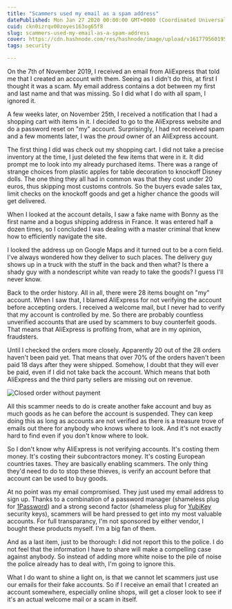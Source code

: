 ```yaml
---
title: "Scammers used my email as a spam address"
datePublished: Mon Jan 27 2020 00:00:00 GMT+0000 (Coordinated Universal Time)
cuid: ckn0izrqv00zoyes163og65f8
slug: scammers-used-my-email-as-a-spam-address
cover: https://cdn.hashnode.com/res/hashnode/image/upload/v1617795601959/LAD7aJ0N4.png
tags: security

---
```



On the 7th of November 2019, I received an email from AliExpress that told me that I created an account with them. Seeing as I didn't do this, at first I thought it was a scam. My email address contains a dot between my first and last name and that was missing. So I did what I do with all spam, I ignored it.

A few weeks later, on November 25th, I received a notification that I had a shopping cart with items in it. I decided to go to the AliExpress website and do a password reset on "my" account. Surprisingly, I had not received spam and a few moments later, I was the _proud_ owner of an AliExpress account.

The first thing I did was check out my shopping cart. I did not take a precise inventory at the time, I just deleted the few items that were in it. It did prompt me to look into my already purchased items. There was a range of strange choices from plastic apples for table decoration to knockoff Disney dolls. The one thing they all had in common was that they cost under 20 euros, thus skipping most customs controls. So the buyers evade sales tax, limit checks on the knockoff goods and get a higher chance the goods will get delivered.

When I looked at the account details, I saw a fake name with Bonny as the first name and a bogus shipping address in France. It was entered half a dozen times, so I concluded I was dealing with a master criminal that knew how to efficiently navigate the site.

I looked the address up on Google Maps and it turned out to be a corn field. I've always wondered how they deliver to such places. The delivery guy shows up in a truck with the stuff in the back and then what? Is there a shady guy with a nondescript white van ready to take the goods? I guess I'll never know.

Back to the order history. All in all, there were 28 items bought on "my" account. When I saw that, I blamed AliExpress for not verifying the account before accepting orders. I received a welcome mail, but I never had to verify that my account is controlled by me. So there are probably countless unverified accounts that are used by scammers to buy counterfeit goods. That means that AliExpress is profiting from, what are in my opinion, fraudsters.

Until I checked the orders more closely. Apparently 20 out of the 28 orders haven't been paid yet. That means that over 70% of the orders haven't been paid 18 days after they were shipped. Somehow, I doubt that they will ever be paid, even if I did not take back the account. Which means that both AliExpress and the third party sellers are missing out on revenue.

![Closed order without payment](https://cdn.hashnode.com/res/hashnode/image/upload/v1617381174765/tP_w38NmC.png)

All this scammer needs to do is create another fake account and buy as much goods as he can before the account is suspended. They can keep doing this as long as accounts are not verified as there is a treasure trove of emails out there for anybody who knows where to look. And it's not exactly hard to find even if you don't know where to look.

So I don't know why AliExpress is not verifying accounts. It's costing them money. It's costing their subcontractors money. It's costing European countries taxes. They are basically enabling scammers. The only thing they'd need to do to stop these thieves, is verify an account before that account can be used to buy goods.

At no point was my email compromised. They just used my email address to sign up. Thanks to a combination of a password manager (shameless plug for [1Password](https://1password.com/)) and a strong second factor (shameless plug for [YubiKey](https://www.yubico.com/) security keys), scammers will be hard pressed to get into my most valuable accounts. For full transparancy, I'm not sponsored by either vendor, I bought these products myself. I'm a big fan of them.

And as a last item, just to be thorough: I did not report this to the police. I do not feel that the information I have to share will make a compelling case against anybody. So instead of adding more white noise to the pile of noise the police already has to deal with, I'm going to ignore this.

What I do want to shine a light on, is that we cannot let scammers just use our emails for their fake accounts. So if I receive an email that I created an account somewhere, especially online shops, will get a closer look to see if it's an actual welcome mail or a scam in itself.
